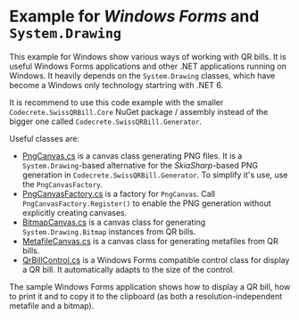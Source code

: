 # Example for *Windows Forms* and `System.Drawing`

This example for Windows show various ways of working with QR bills. It is useful Windows Forms applications and other .NET applications running on Windows. It heavily depends on the `System.Drawing` classes, which have become a Windows only technology startring with .NET 6.

It is recommend to use this code example with the smaller `Codecrete.SwissQRBill.Core` NuGet package / assembly instead of the bigger one called `Codecrete.SwissQRBill.Generator`.

Useful classes are:

- [PngCanvas.cs](SystemDrawing/PngCanvas.cs) is a canvas class generating PNG files. It is a `System.Drawing`-based alternative for the *SkiaSharp*-based PNG generation in `Codecrete.SwissQRBill.Generator`. To simplify it's use, use the `PngCanvasFactory`.
- [PngCanvasFactory.cs](SystemDrawing/PngCanvasFactory.cs) is a factory for `PngCanvas`. Call `PngCanvasFactory.Register()` to enable the PNG generation without explicitly creating canvases.
- [BitmapCanvas.cs](SystemDrawing/BitmapCanvas.cs) is a canvas class for generating `System.Drawing.Bitmap` instances from QR bills.
- [MetafileCanvas.cs](SystemDrawing/MetafileCanvas.cs) is a canvas class for generating metafiles from QR bills.
- [QrBillControl.cs](QrBillControl.cs) is a Windows Forms compatible control class for display a QR bill. It automatically adapts to the size of the control.

The sample Windows Forms application shows how to display a QR bill, how to print it and to copy it to the clipboard (as both a resolution-independent metafile and a bitmap).
